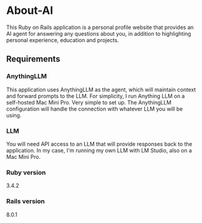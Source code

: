 # About-AI

This Ruby on Rails application is a personal profile website that provides an AI agent for answering any questions about you, in addition to highlighting personal experience, education and projects.


## Requirements

### AnythingLLM

This application uses AnythingLLM as the agent, which will maintain context and forward prompts to the LLM. For simplicity, I run Anything LLM on a self-hosted Mac Mini Pro. Very simple to set up. The AnythingLLM configuration will handle the connection with whatever LLM you will be using.

### LLM

You will need API access to an LLM that will provide responses back to the application. In my case, I'm running my own LLM with LM Studio, also on a Mac Mini Pro.

### Ruby version

3.4.2

### Rails version

8.0.1
